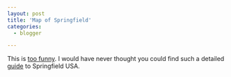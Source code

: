 ```yaml
---
layout: post
title: 'Map of Springfield'
categories:
  - blogger

---
```


This is <a href="http://www.csupomona.edu/~jelerma/springfield/spring_map.png">too funny</a>.  I would have never thought you could find such a detailed <a href="http://www.csupomona.edu/~jelerma/springfield/">guide</a> to Springfield USA.
